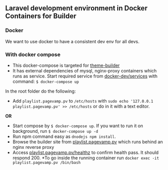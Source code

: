 ## Laravel development environment in Docker Containers for Builder

### Docker

We want to use docker to have a consistent dev env for all devs.

### With docker compose

* This docker-compose is targeted for [theme-builder](https://github.com/pagevamp/theme-builder)
* It has external dependencies of mysql, nginx-proxy containers which runs as service. Start required service from [docker-dev/services](https://github.com/pagevamp/docker-dev/tree/master/services) with command:
`$ docker-compose up`

In the root folder do the following:

* Add `playlist.pagevamp.pv` to `/etc/hosts` with `sudo echo '127.0.0.1 playlist.pagevamp.pv' >> /etc/hosts` or do in it with a text editor. 

**OR**

* Start compose by `$ docker-compose up`. If you want to run it on background, run `$ docker-compose up -d`
* Run npm command easy as `dnodejs npm install`.
* Browse the builder site from [playlist.pagevamp.pv](http://playlist.pagevamp.pv) which runs behind an nginx reverse proxy
* Access [playlist.pagevamp.pv/healthz](http://playlist.pagevamp.pv/healthz) to confirm health pass. It should respond 200.
*To go inside the running container run `docker exec -it playlist.pagevamp.pv /bin/bash`
